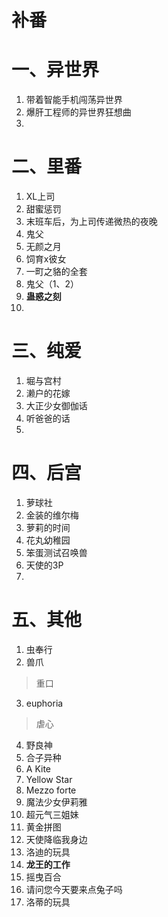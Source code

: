 # 补番
# 一、异世界
1. 带着智能手机闯荡异世界
2. 爆肝工程师的异世界狂想曲
3. 

# 二、里番
1. XL上司
2. 甜蜜惩罚
3. 末班车后，为上司传递微热的夜晚
4. 鬼父
5. 无颜之月
6. 饲育x彼女
7. 一町之貉的全套
8. 鬼父（1、2）
9. **蛊惑之刻**
10. 
# 三、纯爱
1. 堀与宫村
2. 濑户的花嫁
3. 大正少女御伽话
4. 听爸爸的话
5. 

# 四、后宫
1. 萝球社
2. 金装的维尔梅
3. 萝莉的时间
4. 花丸幼稚园
5. 笨蛋测试召唤兽
6. 天使的3P
7. 

# 五、其他
1. 虫奉行
2. 兽爪
> 重口
3. euphoria
> 虐心
4. 野良神
5. 合子异种
6. A Kite
7. Yellow Star
8. Mezzo forte
9. 魔法少女伊莉雅
10. 超元气三姐妹
11. 黄金拼图
12. 天使降临我身边
13. 洛迪的玩具
14. **龙王的工作**
15. 摇曳百合
16. 请问您今天要来点兔子吗
17. 洛蒂的玩具
